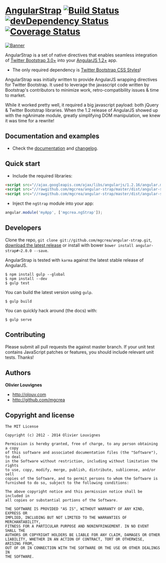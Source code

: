 # [AngularStrap](http://mgcrea.github.io/angular-strap) [![Build Status](https://secure.travis-ci.org/mgcrea/angular-strap.svg?branch=master)](http://travis-ci.org/mgcrea/angular-strap) [![devDependency Status](https://david-dm.org/mgcrea/angular-strap/dev-status.svg)](https://david-dm.org/mgcrea/angular-strap#info=devDependencies) [![Coverage Status](https://coveralls.io/repos/mgcrea/angular-strap/badge.png?branch=master)](https://coveralls.io/r/mgcrea/angular-strap?branch=master)

[![Banner](http://mgcrea.github.io/angular-strap/images/snippet.png)](http://mgcrea.github.io/angular-strap)

AngularStrap is a set of native directives that enables seamless integration of [Twitter Bootstrap 3.0+](https://github.com/twbs/bootstrap) into your [AngularJS 1.2+](https://github.com/angular/angular.js) app.

- The only required dependency is [Twitter Bootstrap CSS Styles](https://github.com/twbs/bootstrap/blob/master/dist/css/bootstrap.css)!

>
AngularStrap was initially written to provide AngularJS wrapping directives for Twitter Bootstrap. It used to leverage the javascript code written by Bootstrap's contributors to minimize work, retro-compatibility issues & time to market.
>
While it worked pretty well, it required a big javascript payload: both jQuery & Twitter Bootstrap libraries. When the 1.2 release of AngularJS showed up with the ngAnimate module, greatly simplifying DOM manipulation, we knew it was time for a rewrite!

## Documentation and examples

+ Check the [documentation](http://mgcrea.github.io/angular-strap) and [changelog](https://github.com/mgcrea/angular-strap/releases).



## Quick start

+ Include the required libraries:

>
``` html
<script src="//ajax.googleapis.com/ajax/libs/angularjs/1.2.16/angular.min.js"></script>
<script src="//rawgithub.com/mgcrea/angular-strap/master/dist/angular-strap.min.js"></script>
<script src="//rawgithub.com/mgcrea/angular-strap/master/dist/angular-strap.tpl.min.js"></script>
```

+ Inject the `ngStrap` module into your app:

>
``` javascript
angular.module('myApp', ['mgcrea.ngStrap']);
```


## Developers

Clone the repo, `git clone git://github.com/mgcrea/angular-strap.git`, [download the latest release](https://github.com/mgcrea/angular-strap/zipball/master) or install with bower `bower install angular-strap#~2.0.0 --save`.

AngularStrap is tested with `karma` against the latest stable release of AngularJS.

>
	$ npm install gulp --global
	$ npm install --dev
	$ gulp test

You can build the latest version using `gulp`.

>
	$ gulp build

You can quickly hack around (the docs) with:

>
	$ gulp serve



## Contributing

Please submit all pull requests the against master branch. If your unit test contains JavaScript patches or features, you should include relevant unit tests. Thanks!



## Authors

**Olivier Louvignes**

+ http://olouv.com
+ http://github.com/mgcrea



## Copyright and license

	The MIT License

	Copyright (c) 2012 - 2014 Olivier Louvignes

	Permission is hereby granted, free of charge, to any person obtaining a copy
	of this software and associated documentation files (the "Software"), to deal
	in the Software without restriction, including without limitation the rights
	to use, copy, modify, merge, publish, distribute, sublicense, and/or sell
	copies of the Software, and to permit persons to whom the Software is
	furnished to do so, subject to the following conditions:

	The above copyright notice and this permission notice shall be included in
	all copies or substantial portions of the Software.

	THE SOFTWARE IS PROVIDED "AS IS", WITHOUT WARRANTY OF ANY KIND, EXPRESS OR
	IMPLIED, INCLUDING BUT NOT LIMITED TO THE WARRANTIES OF MERCHANTABILITY,
	FITNESS FOR A PARTICULAR PURPOSE AND NONINFRINGEMENT. IN NO EVENT SHALL THE
	AUTHORS OR COPYRIGHT HOLDERS BE LIABLE FOR ANY CLAIM, DAMAGES OR OTHER
	LIABILITY, WHETHER IN AN ACTION OF CONTRACT, TORT OR OTHERWISE, ARISING FROM,
	OUT OF OR IN CONNECTION WITH THE SOFTWARE OR THE USE OR OTHER DEALINGS IN
	THE SOFTWARE.
